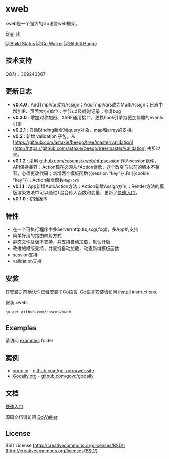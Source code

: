# xweb

xweb是一个强大的Go语言web框架。

[English](https://github.com/coscms/xweb/blob/master/README_EN.md)

[![Build Status](https://drone.io/github.com/coscms/xweb/status.png)](https://drone.io/github.com/coscms/xweb/latest)  [![Go Walker](http://gowalker.org/api/v1/badge)](http://gowalker.org/github.com/coscms/xweb) [![Bitdeli Badge](https://d2weczhvl823v0.cloudfront.net/go-xweb/xweb/trend.png)](https://bitdeli.com/free "Bitdeli Badge")

## 技术支持

QQ群：369240307

## 更新日志
* **v0.4.0** : AddTmplVar改为Assign；AddTmplVars改为MultiAssign；日志中增加IP、页面大小(单位：字节)以及耗时记录；修复bug
* **v0.3.0** : 增加对称加密、XSRF通用接口，更换hook引擎为更加优雅的events引擎
* **v0.2.1** : 自动Binding新增对jquery对象，map和array的支持。
* **v0.2** : 新增 validation 子包，从 [https://github.com/astaxie/beego/tree/master/validation](http://https://github.com/astaxie/beego/tree/master/validation) 拷贝过来。
* **v0.1.2** : 采用 [github.com/coscms/xweb/httpsession](http://github.com/coscms/xweb/httpsession) 作为session组件，API保持兼容；Action现在必须从*Action继承，这个改变与以前的版本不兼容，必须更改代码；新增两个模板函数{{session "key"}} 和 {{cookie "key"}}；Action新增函数`MapForm`
* **v0.1.1** : App新增AutoAction方法；Action新增Assign方法；Render方法的模版渲染方法中可以通过T混合传入函数和变量，更新了[快速入门](https://github.com/coscms/xweb/tree/master/docs/intro.md)。
* **v0.1.0** : 初始版本

## 特性

* 在一个可执行程序中多Server(http,tls,scgi,fcgi)，多App的支持
* 简单好用的路由映射方式
* 静态文件及版本支持，并支持自动加载，默认开启
* 改进的模版支持，并支持自动加载，动态新增模板函数
* session支持
* validation支持

## 安装

在安装之前确认你已经安装了Go语言. Go语言安装请访问 [install instructions](http://golang.org/doc/install.html). 

安装 xweb:

    go get github.com/coscms/xweb

## Examples

请访问 [examples](https://github.com/coscms/xweb/tree/master/examples) folder

## 案例

* [xorm.io](http://xorm.io) - [github.com/go-xorm/website](http://github.com/go-xorm/website)
* [Godaily.org](http://godaily.org) - [github.com/govc/godaily](http://github.com/govc/godaily)

## 文档

[快速入门](https://github.com/coscms/xweb/tree/master/docs/intro.md)

源码文档请访问 [GoWalker](http://gowalker.org/github.com/coscms/xweb)

## License
BSD License
[http://creativecommons.org/licenses/BSD/](http://creativecommons.org/licenses/BSD/)



